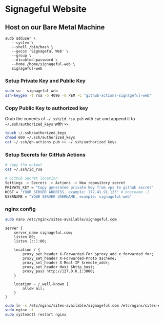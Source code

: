 # Signageful Website

## Host on our Bare Metal Machine

```
sudo adduser \
   --system \
   --shell /bin/bash \
   --gecos 'Signageful Web' \
   --group \
   --disabled-password \
   --home /home/signageful-web \
   signageful-web
```

### Setup Private Key and Public Key

```bash
sudo su - signageful-web
ssh-keygen -t rsa -b 4096 -m PEM -C "github-actions-signageful-web"
```

### Copy Public Key to authorized key

Grab the conents of `~/.ssh/id_rsa.pub` with `cat` and append it to `~/.ssh/authorized_keys` with `>>`.

```bash
touch ~/.ssh/authorized_keys
chmod 600 ~/.ssh/authorized_keys
cat ~/.ssh/gh-actions.pub >> ~/.ssh/authorized_keys
```

### Setup Secrets for GitHub Actions

```bash
# copy the output
cat ~/.ssh/id_rsa

# Github Secret location
Settings -> Secrets -> Actions -> New repository secret
PRIVATE_KEY = "Copy generated private key from vps to github secret"
HOST = "YOUR SERVER ADDRESS, example: 172.41.91.123" # hostname -I
USERNAME = "YOUR SERVER USERNAME, example: signageful-web"
```

### nginx config

```bash
sudo nano /etc/nginx/sites-available/signageful.com
```

```nginx
server {
	server_name signageful.com;
    listen 80;
	listen [::]:80;

	location / {
		proxy_set_header X-Forwarded-For $proxy_add_x_forwarded_for;
		proxy_set_header X-Forwarded-Proto $scheme;
		proxy_set_header X-Real-IP $remote_addr;
		proxy_set_header Host $http_host;
		proxy_pass http://127.0.0.1:3000;
	}

	location ~ /.well-known {
		allow all;
	}
}
```

```bash
sudo ln -s /etc/nginx/sites-available/signageful.com /etc/nginx/sites-enabled/signageful.com
sudo nginx -t
sudo systemctl restart nginx
```
